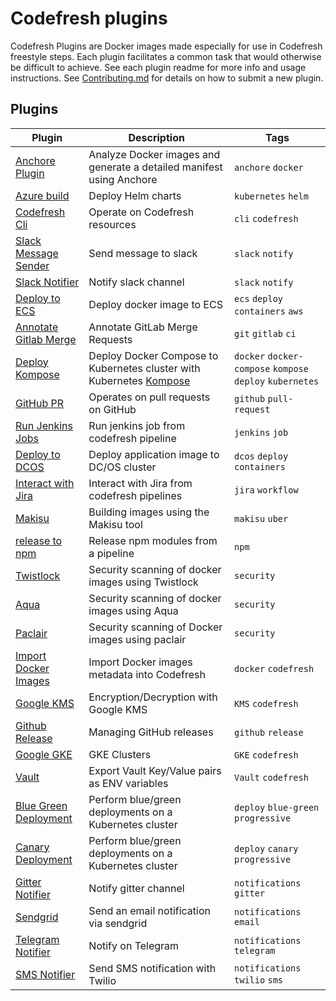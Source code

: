 # Codefresh plugins 

Codefresh Plugins are Docker images made especially for use in Codefresh freestyle steps. Each plugin facilitates a common task that would otherwise be difficult to achieve.
See each plugin readme for more info and usage instructions.
See [Contributing.md](Contributing.md) for details on how to submit a new plugin.

## Plugins

| Plugin|  Description| Tags|
| --- | --- |  --- |
| [Anchore Plugin](https://github.com/codefresh-plugins/anchore-plugin) | Analyze Docker images and generate a detailed manifest using Anchore| `anchore` `docker`|
| [Azure build](https://github.com/codefresh-plugins/azure-build-plugin) | Deploy Helm charts | `kubernetes` `helm`|
| [Codefresh Cli](https://github.com/codefresh-plugins/cli) | Operate on Codefresh resources | `cli` `codefresh`|
| [Slack Message Sender](https://github.com/codefresh-plugins/slack-message-sender)| Send message to slack| `slack` `notify`|
| [Slack Notifier](https://github.com/codefresh-plugins/slack-notifier)| Notify slack channel| `slack` `notify`|
| [Deploy to ECS](https://github.com/codefresh-plugins/ecs-deploy)| Deploy docker image to ECS| `ecs` `deploy` `containers` `aws`                         |
| [Annotate Gitlab Merge](https://github.com/codefresh-plugins/cf-gitlab-mr-annotate) | Annotate GitLab Merge Requests | `git` `gitlab` `ci`   |
| [Deploy Kompose](https://github.com/codefresh-plugins/cf-kompose-plugin)| Deploy Docker Compose to Kubernetes cluster with Kubernetes [Kompose](http://kompose.io) | `docker` `docker-compose` `kompose` `deploy` `kubernetes` |
| [GitHub PR](https://github.com/codefresh-plugins/github-pr-plugin)| Operates on pull requests on GitHub | `github` `pull-request` |
| [Run Jenkins Jobs](https://github.com/codefresh-plugins/cf-run-jenkins-jobs)| Run jenkins job from codefresh pipeline| `jenkins` `job`|
| [Deploy to DCOS](https://github.com/codefresh-plugins/cf-deploy-dcos) | Deploy application image to DC/OS cluster | `dcos` `deploy` `containers` |
| [Interact with Jira](https://github.com/codefresh-plugins/jira-cli-docker) | Interact with Jira from codefresh pipelines| `jira` `workflow`|
| [Makisu](https://github.com/codefresh-plugins/cfstep-makisu) | Building images using the Makisu tool | `makisu` `uber`|
| [release to npm](https://github.com/codefresh-plugins/npm-publish) | Release npm modules from a pipeline | `npm` |
| [Twistlock](https://github.com/codefresh-plugins/cf-twistlock) | Security scanning of docker images using Twistlock | `security` |
| [Aqua](https://github.com/codefresh-plugins/cfstep-aqua) | Security scanning of docker images using Aqua | `security` |
| [Paclair](https://github.com/codefresh-plugins/cfstep-paclair) |  Security scanning of Docker images using paclair | `security` |
| [Import Docker Images](https://github.com/codefresh-plugins/cf-import-image) | Import Docker images metadata into Codefresh| `docker` `codefresh`|
| [Google KMS](https://github.com/codefresh-plugins/google-kms) | Encryption/Decryption with Google KMS| `KMS` `codefresh`|
| [Github Release](https://github.com/codefresh-plugins/cfstep-github-release) | Managing GitHub releases | `github` `release`|
| [Google GKE](https://github.com/codefresh-plugins/plugin-gke) | GKE Clusters | `GKE` `codefresh`|
| [Vault](https://github.com/codefresh-plugins/cf-vault-plugin) | Export Vault Key/Value pairs as ENV variables | `Vault` `codefresh`|
| [Blue Green Deployment](https://github.com/codefresh-plugins/k8s-blue-green-deployment) | Perform blue/green deployments on a Kubernetes cluster| `deploy` `blue-green` `progressive`|
| [Canary Deployment](https://github.com/codefresh-plugins/k8s-canary-deployment) | Perform blue/green deployments on a Kubernetes cluster| `deploy` `canary` `progressive`|
| [Gitter Notifier](https://github.com/codefresh-plugins/gitter-notifier) | Notify gitter channel| `notifications` `gitter`|
| [Sendgrid](https://github.com/codefresh-plugins/sendgrid-plugin) | Send an email notification via sendgrid| `notifications` `email`|
| [Telegram Notifier](https://github.com/codefresh-plugins/telegram-notifier) | Notify on Telegram| `notifications` `telegram`|
| [SMS Notifier](https://github.com/codefresh-plugins/send-sms) | Send SMS notification with Twilio| `notifications` `twilio` `sms`|


